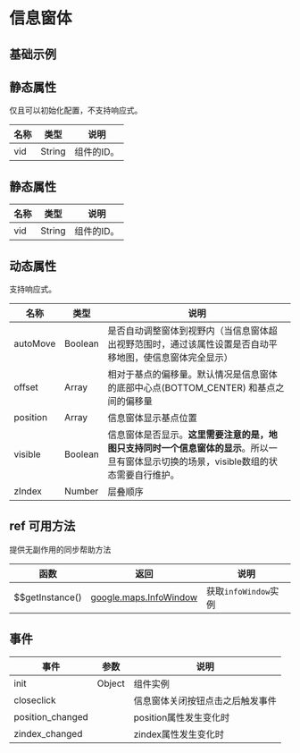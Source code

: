 # 信息窗体

## 基础示例

<vuep template="#example"></vuep>

<script v-pre type="text/x-template" id="example">

  <template>
    <div class="map-page-container">
      <vue-map vid="map" :zoom="zoom" :center="center" class="map-demo">
        <vue-map-info-window
          :position="currentWindow.position"
          :visible="currentWindow.visible"
          :events="currentWindow.events">
          <span>
            {{currentWindow.content}}
          </span>
        </vue-map-info-window>
      </vue-map>
      <button @click="switchWindow(0)">Show First Window</button>
      <button @click="switchWindow(1)">Show Second Window</button>
    </div>
  </template>

  <style>
    .map-demo {
      height: 300px;
    }
  </style>

  <script>
    module.exports = {
      data () {
        return {
          zoom: 14,
          center: [121.5273285, 31.21515044],
          windows: [
            {
              position: [121.5273285, 31.21515044],
              content: 'Hi! I am here!',
              visible: true,
              events: {
                closeclick() {
                  alert('close infowindow1');
                }
              }
            }, {
              position: [121.5375285, 31.21515044],
              content: 'Hi! I am here too!',
              visible: true,
              events: {
                closeclick() {
                  alert('close infowindow2');
                }
              }
            }
          ],
          slotWindow: {
            position: [121.5163285, 31.21515044]
          },
          currentWindow: {
            position: [0, 0],
            content: '',
            events: {},
            visible: false
          }
        }
      },

      mounted() {
        this.currentWindow = this.windows[0];
      },

      methods: {
        switchWindow(tab) {
          this.currentWindow.visible = false;
          this.$nextTick(() => {
            this.currentWindow = this.windows[tab];
            this.currentWindow.visible = true;
          });
        }
      }
    };
  </script>

</script>


## 静态属性

仅且可以初始化配置，不支持响应式。

名称 | 类型 | 说明
---|---|---|
vid | String | 组件的ID。

## 静态属性

名称 | 类型 | 说明
---|---|---|
vid | String | 组件的ID。

## 动态属性

支持响应式。

名称 | 类型 | 说明
---|---|---|
autoMove | Boolean | 是否自动调整窗体到视野内（当信息窗体超出视野范围时，通过该属性设置是否自动平移地图，使信息窗体完全显示）
offset | Array | 相对于基点的偏移量。默认情况是信息窗体的底部中心点(BOTTOM_CENTER) 和基点之间的偏移量
position | Array | 信息窗体显示基点位置
visible | Boolean | 信息窗体是否显示。**这里需要注意的是，地图只支持同时一个信息窗体的显示**。所以一旦有窗体显示切换的场景，visible数组的状态需要自行维护。
zIndex | Number | 层叠顺序


## ref 可用方法
提供无副作用的同步帮助方法

函数 | 返回 | 说明
---|---|---|
$$getInstance() | [google.maps.InfoWindow](https://developers.google.cn/maps/documentation/javascript/reference/info-window) | 获取`infoWindow`实例

## 事件

事件 | 参数 | 说明
---|---|---|
init | Object | 组件实例
closeclick||信息窗体关闭按钮点击之后触发事件
position_changed||position属性发生变化时
zindex_changed||zindex属性发生变化时
